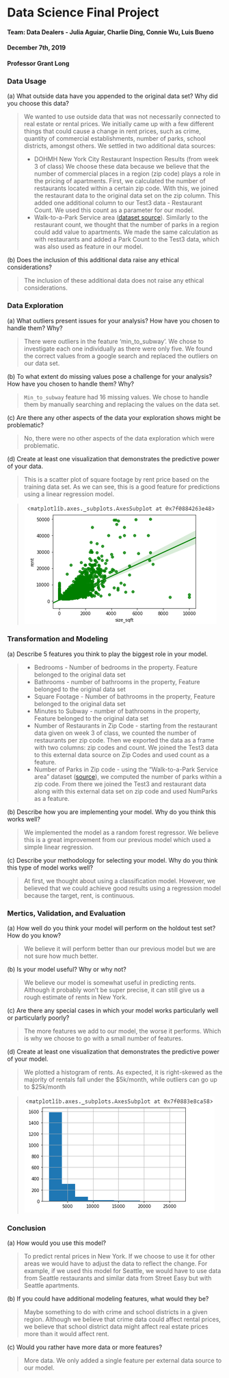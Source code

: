 # Data Science Final Project
#### Team: Data Dealers - Julia Aguiar, Charlie Ding, Connie Wu, Luis Bueno
#### December 7th, 2019
#### Professor Grant Long

### Data Usage
(a) What outside data have you appended to the original data set? Why did you choose this data?
> We wanted to use outside data that was not necessarily connected to real estate or rental prices. 
We initially came up with a few different things that could cause a change in rent prices, such as crime, quantity of 
commercial establishments, number of parks, school districts, amongst others. 
We settled in two additional data sources:
>  - DOHMH New York City Restaurant Inspection Results (from week 3 of class)
We choose these data because we believe that the number of commercial places in a region (zip code) plays a role in the pricing of 
apartments. First, we calculated the number of restaurants located within a certain zip code. With this, we joined the restaurant 
data to the original data set on the zip column. This added one additional column to our Test3 data - Restaurant Count. 
We used this count as a parameter for our model.
>  - Walk-to-a-Park Service area ([dataset source](https://data.cityofnewyork.us/Recreation/Walk-to-a-Park-Service-area/5vb5-y6cv)).
Similarly to the restaurant count, we thought that the number of parks in a region could add value to apartments. 
We made the same calculation as with restaurants and added a Park Count to the Test3 data, which was also used as feature in our model.

(b) Does the inclusion of this additional data raise any ethical considerations? 
> The inclusion of these additional data does not raise any ethical considerations.  

### Data Exploration
(a) What outliers present issues for your analysis? How have you chosen to handle them? Why? 
> There were outliers in the feature ‘min_to_subway’. We chose to investigate each one individually as there were only five. 
We found the correct values from a google search and replaced the outliers on our data set.

(b) To what extent do missing values pose a challenge for your analysis? How have you chosen to handle them? Why? 
> ```Min_to_subway``` feature had 16 missing values. We chose to handle them by manually searching and replacing the values on the data set.

(c) Are there any other aspects of the data your exploration shows might be problematic? 
> No, there were no other aspects of the data exploration which were problematic. 

(d) Create at least one visualization that demonstrates the predictive power of your data. 
> This is a scatter plot of square footage by rent price based on the training data set. As we can see, this is a good feature for 
predictions using a linear regression model.

> <img src='data_power.png' title='Predictive power of data' width='' alt='' />

### Transformation and Modeling
(a) Describe 5 features you think to play the biggest role in your model. 
> - Bedrooms - Number of bedrooms in the property. Feature belonged to the original data set
> - Bathrooms - number of bathrooms in the property, Feature belonged to the original data set
> - Square Footage - Number of bathrooms in the property, Feature belonged to the original data set
> - Minutes to Subway - number of bathrooms in the property, Feature belonged to the original data set
> - Number of Restaurants in Zip Code - starting from the restaurant data given on week 3 of class, we counted the number of restaurants per zip code. 
Then we exported the data as a frame with two columns: zip codes and count.
We joined the Test3 data to this external data source on Zip Codes and used count as a feature.
> - Number of Parks in Zip code - using the “Walk-to-a-Park Service area” dataset ([source](https://data.cityofnewyork.us/Recreation/Walk-to-a-Park-Service-area/5vb5-y6cv)), we computed the number of parks within a zip code. 
From there we joined the Test3 and restaurant data along with this external data set on zip code and used NumParks as a feature. 

(b) Describe how you are implementing your model. Why do you think this works well? 
> We implemented the model as a random forest regressor. We believe this is a great improvement from our previous model which used a simple linear regression.

(c) Describe your methodology for selecting your model. Why do you think this type of model works well? 	
> At first, we thought about using a classification model. However, we believed that we could achieve good results using a regression model because the target, rent, is continuous. 

### Mertics, Validation, and Evaluation
(a) How well do you think your model will perform on the holdout test set? How do you know? 
> We believe it will perform better than our previous model but we are not sure how much better. 

(b) Is your model useful? Why or why not? 
> We believe our model is somewhat useful in predicting rents. Although it probably won’t be super precise, it can still give us a rough estimate of rents in New York.

(c) Are there any special cases in which your model works particularly well or particularly poorly?
> The more features we add to our model, the worse it performs. Which is why we choose to go with a small number of features.

(d) Create at least one visualization that demonstrates the predictive power of your model. 
> We plotted a histogram of rents. As expected, it is right-skewed as the majority of rentals fall under the $5k/month, while outliers can go up to $25k/month

> <img src='model_power.png' title='Predictive power of model' width='' alt='' />


### Conclusion
(a) How would you use this model? 
> To predict rental prices in New York. If we choose to use it for other areas we would have to adjust the data to reflect the change. 
For example, if we used this model for Seattle, we would have to use data from Seattle restaurants and similar data from Street Easy but with Seattle apartments. 

(b) If you could have additional modeling features, what would they be?
> Maybe something to do with crime and school districts in a given region. Although we believe that crime data could affect rental prices, 
we believe that school district data might affect real estate prices more than it would affect rent. 

(c) Would you rather have more data or more features?
> More data. We only added a single feature per external data source to our model.


